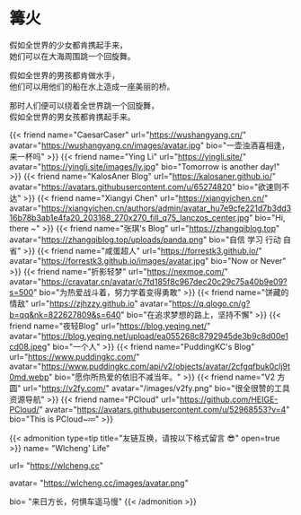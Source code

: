 # 篝火



假如全世界的少女都肯携起手来，  
她们可以在大海周围跳一个回旋舞。  
  
假如全世界的男孩都肯做水手，  
他们可以用他们的船在水上造成一座美丽的桥。  
  
那时人们便可以绕着全世界跳一个回旋舞，  
假如全世界的男女孩都肯携起手来。  


{{< friend name="CaesarCaser" url="https://wushangyang.cn/" avatar="https://wushangyang.cn/images/avatar.jpg" bio="一壶浊酒喜相逢，来一杯吗" >}}
{{< friend name="Ying Li" url="https://yingli.site/" avatar="https://yingli.site/images/ly.jpg" bio="Tomorrow is another day!" >}}
{{< friend name="KalosAner Blog" url="https://kalosaner.github.io/" avatar="https://avatars.githubusercontent.com/u/65274820" bio="欲速则不达" >}}
{{< friend name="Xiangyi Chen" url="https://xiangyichen.cn/" avatar="https://xiangyichen.cn/authors/admin/avatar_hu7e9cfe221d7b3dd316b78b3ab1e4fa20_203168_270x270_fill_q75_lanczos_center.jpg" bio="Hi, there ~" >}}
{{< friend name="张琪's Blog" url="https://zhangqiblog.top" avatar="https://zhangqiblog.top/uploads/panda.png" bio="自信 学习 行动 自省" >}}
{{< friend name="咸蛋超人" url="https://forrestk3.github.io/" avatar="https://forrestk3.github.io/images/avatar.jpg" bio="Now or Never" >}}
{{< friend name="折影轻梦" url="https://nexmoe.com/" avatar="https://cravatar.cn/avatar/c7fd185f8c967dec20c29c75a40b9e09?s=500" bio="为热爱战斗着，努力学着变得勇敢" >}}
{{< friend name="饼藏的情敌" url="https://zjhzzy.github.io" avatar="https://q.qlogo.cn/g?b=qq&nk=822627809&s=640" bio="在追求梦想的路上，坚持不懈" >}}
{{< friend name="夜轻Blog" url="https://blog.yeqing.net/" avatar="https://blog.yeqing.net/upload/ea055268c8792945de3b9c8d00e1cd08.jpeg" bio="一个人" >}}
{{< friend name="PuddingKC's Blog" url="https://www.puddingkc.com/" avatar="https://www.puddingkc.com/api/v2/objects/avatar/2cfgqfbuk0clj9t0md.webp" bio="愿你所热爱的依旧不减当年。" >}}
{{< friend name="V2 方圆" url="https://v2fy.com/" avatar="/images/v2fy.png" bio="很全很赞的工具资源导航" >}}
{{< friend name="PCloud" url="https://github.com/HEIGE-PCloud/" avatar="https://avatars.githubusercontent.com/u/52968553?v=4" bio="This is PCloud~💤" >}}



{{< admonition type=tip title="友链互换，请按以下格式留言 😎" open=true >}}
name= "Wlcheng' Life"

url= "https://wlcheng.cc"

avatar= "https://wlcheng.cc/images/avatar.png"

bio= "来日方长，何惧车遥马慢"
{{< /admonition >}}


